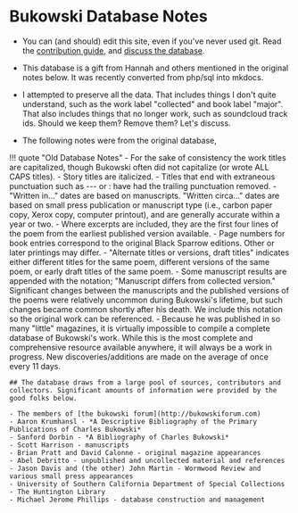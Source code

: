 # Bukowski Database Notes
- You can (and should) edit this site, even if you've never used git. Read the [contribution guide](CONTRIBUTING.md), and [discuss the database](https://bukowskiforum.com/threads/database-updated.5438/).
- This database is a gift from Hannah and others mentioned in the original notes below. It was recently converted from php/sql into mkdocs.
- I attempted to preserve all the data. That includes things I don't quite understand, such as the work label "collected" and book label "major". That also includes things that no longer work, such as soundcloud track ids. Should we keep them? Remove them? Let's discuss.

- The following notes were from the original database, 

!!! quote "Old Database Notes"
    - For the sake of consistency the work titles are capitalized, though Bukowski often did not capitalize (or wrote ALL CAPS titles).
    - Story titles are italicized.
    - Titles that end with extraneous punctuation such as --- or : have had the trailing punctuation removed.
    - "Written in..." dates are based on manuscripts. "Written circa..." dates are based on small press publication or manuscript type (i.e., carbon paper copy, Xerox copy, computer printout), and are generally accurate within a year or two.
    - Where excerpts are included, they are the first four lines of the poem from the earliest published version available.
    - Page numbers for book entries correspond to the original Black Sparrow editions. Other or later printings may differ.
    - "Alternate titles or versions, draft titles" indicates either different titles for the same poem, different versions of the same poem, or early draft titles of the same poem.
    - Some manuscript results are appended with the notation; "Manuscript differs from collected version." Significant changes between the manuscripts and the published versions of the poems were relatively uncommon during Bukowski's lifetime, but such changes became common shortly after his death. We include this notation so the original work can be referenced.
    - Because he was published in so many "little" magazines, it is virtually impossible to compile a complete database of Bukowski's work. While this is the most complete and comprehensive resource available anywhere, it will always be a work in progress. New discoveries/additions are made on the average of once every 11 days.

    ## The database draws from a large pool of sources, contributors and collectors. Significant amounts of information were provided by the good folks below.

    - The members of [the bukowski forum](http://bukowskiforum.com)
    - Aaron Krumhansl - *A Descriptive Bibliography of the Primary Publications of Charles Bukowski*
    - Sanford Dorbin - *A Bibliography of Charles Bukowski*
    - Scott Harrison - manuscripts
    - Brian Pratt and David Calonne - original magazine appearances
    - Abel Debritto - unpublished and uncollected material and references
    - Jason Davis and (the other) John Martin - Wormwood Review and various small press appearances
    - University of Southern California Department of Special Collections
    - The Huntington Library
    - Michael Jerome Phillips - database construction and management
